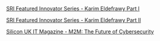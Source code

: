 
[SRI Featured Innovator Series - Karim Eldefrawy Part I](https://medium.com/dish/featured-innovator-series-312404a8d00e)

[SRI Featured Innovator Series - Karim Eldefrawy Part II](https://medium.com/dish/featured-researcher-article-ii-karim-eldefrawy-d3bce7e89918)


[Silicon UK IT Magazine - M2M: The Future of Cybersecurity](https://www.silicon.co.uk/networks/m2m/m2m-the-future-of-cybersecurity-347076)


